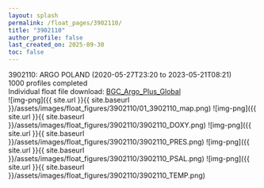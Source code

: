 ```yaml
---
layout: splash
permalink: /float_pages/3902110/
title: "3902110"
author_profile: false
last_created_on: 2025-09-30
toc: false
---
```

 
3902110: ARGO POLAND (2020-05-27T23:20 to 2023-05-21T08:21)\
1000 profiles completed\
Individual float file download: [BGC_Argo_Plus_Global](https://ftp.soest.hawaii.edu/bgc_argo_plus/Individual_Floats/outliers_removed/3902110_Sprof_processed.nc)\
![img-png]({{ site.url }}{{ site.baseurl }}/assets/images/float_figures/3902110/01_3902110_map.png)
![img-png]({{ site.url }}{{ site.baseurl }}/assets/images/float_figures/3902110/3902110_DOXY.png)
![img-png]({{ site.url }}{{ site.baseurl }}/assets/images/float_figures/3902110/3902110_PRES.png)
![img-png]({{ site.url }}{{ site.baseurl }}/assets/images/float_figures/3902110/3902110_PSAL.png)
![img-png]({{ site.url }}{{ site.baseurl }}/assets/images/float_figures/3902110/3902110_TEMP.png)
